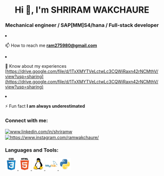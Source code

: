 <h1 align="center">Hi 👋, I'm SHRIRAM WAKCHAURE</h1>
<h3 align="center">Mechanical engineer / SAP[MM]S4/hana / Full-stack developer</h3

- 📫 How to reach me **ram275980@gmail.com**

- 📄 Know about my experiences [https://drive.google.com/file/d/1TxXMYTVeLctwLc3CQWiRaxn42rNCMthV/view?usp=sharing](https://drive.google.com/file/d/1TxXMYTVeLctwLc3CQWiRaxn42rNCMthV/view?usp=sharing)

- ⚡ Fun fact **I am always underestimated**

<h3 align="left">Connect with me:</h3>
<p align="left">
<a href="https://linkedin.com/in/www.linkedin.com/in/shriramw" target="blank"><img align="center" src="https://raw.githubusercontent.com/rahuldkjain/github-profile-readme-generator/master/src/images/icons/Social/linked-in-alt.svg" alt="www.linkedin.com/in/shriramw" height="30" width="40" /></a>
<a href="https://instagram.com/https://www.instagram.com/ramwakchaure/" target="blank"><img align="center" src="https://raw.githubusercontent.com/rahuldkjain/github-profile-readme-generator/master/src/images/icons/Social/instagram.svg" alt="https://www.instagram.com/ramwakchaure/" height="30" width="40" /></a>
</p>

<h3 align="left">Languages and Tools:</h3>
<p align="left"> <a href="https://www.w3schools.com/css/" target="_blank" rel="noreferrer"> <img src="https://raw.githubusercontent.com/devicons/devicon/master/icons/css3/css3-original-wordmark.svg" alt="css3" width="40" height="40"/> </a> <a href="https://www.w3.org/html/" target="_blank" rel="noreferrer"> <img src="https://raw.githubusercontent.com/devicons/devicon/master/icons/html5/html5-original-wordmark.svg" alt="html5" width="40" height="40"/> </a> <a href="https://www.linux.org/" target="_blank" rel="noreferrer"> <img src="https://raw.githubusercontent.com/devicons/devicon/master/icons/linux/linux-original.svg" alt="linux" width="40" height="40"/> </a> <a href="https://www.mysql.com/" target="_blank" rel="noreferrer"> <img src="https://raw.githubusercontent.com/devicons/devicon/master/icons/mysql/mysql-original-wordmark.svg" alt="mysql" width="40" height="40"/> </a> <a href="https://www.python.org" target="_blank" rel="noreferrer"> <img src="https://raw.githubusercontent.com/devicons/devicon/master/icons/python/python-original.svg" alt="python" width="40" height="40"/> </a> </p>
